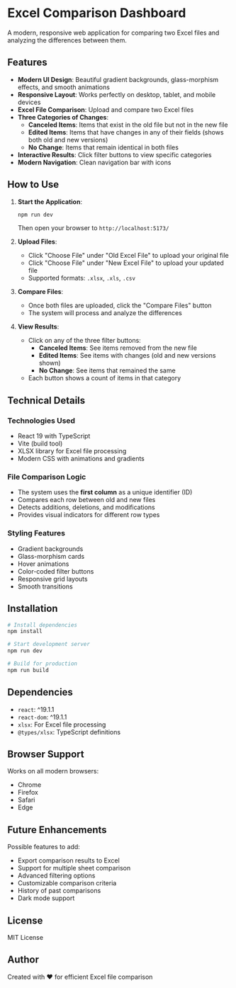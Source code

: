 # Excel Comparison Dashboard

A modern, responsive web application for comparing two Excel files and analyzing the differences between them.

## Features

- **Modern UI Design**: Beautiful gradient backgrounds, glass-morphism effects, and smooth animations
- **Responsive Layout**: Works perfectly on desktop, tablet, and mobile devices
- **Excel File Comparison**: Upload and compare two Excel files
- **Three Categories of Changes**:
  - **Canceled Items**: Items that exist in the old file but not in the new file
  - **Edited Items**: Items that have changes in any of their fields (shows both old and new versions)
  - **No Change**: Items that remain identical in both files
- **Interactive Results**: Click filter buttons to view specific categories
- **Modern Navigation**: Clean navigation bar with icons

## How to Use

1. **Start the Application**:
   ```bash
   npm run dev
   ```
   Then open your browser to `http://localhost:5173/`

2. **Upload Files**:
   - Click "Choose File" under "Old Excel File" to upload your original file
   - Click "Choose File" under "New Excel File" to upload your updated file
   - Supported formats: `.xlsx`, `.xls`, `.csv`

3. **Compare Files**:
   - Once both files are uploaded, click the "Compare Files" button
   - The system will process and analyze the differences

4. **View Results**:
   - Click on any of the three filter buttons:
     - **Canceled Items**: See items removed from the new file
     - **Edited Items**: See items with changes (old and new versions shown)
     - **No Change**: See items that remained the same
   - Each button shows a count of items in that category

## Technical Details

### Technologies Used
- React 19 with TypeScript
- Vite (build tool)
- XLSX library for Excel file processing
- Modern CSS with animations and gradients

### File Comparison Logic
- The system uses the **first column** as a unique identifier (ID)
- Compares each row between old and new files
- Detects additions, deletions, and modifications
- Provides visual indicators for different row types

### Styling Features
- Gradient backgrounds
- Glass-morphism cards
- Hover animations
- Color-coded filter buttons
- Responsive grid layouts
- Smooth transitions

## Installation

```bash
# Install dependencies
npm install

# Start development server
npm run dev

# Build for production
npm run build
```

## Dependencies

- `react`: ^19.1.1
- `react-dom`: ^19.1.1
- `xlsx`: For Excel file processing
- `@types/xlsx`: TypeScript definitions

## Browser Support

Works on all modern browsers:
- Chrome
- Firefox
- Safari
- Edge

## Future Enhancements

Possible features to add:
- Export comparison results to Excel
- Support for multiple sheet comparison
- Advanced filtering options
- Customizable comparison criteria
- History of past comparisons
- Dark mode support

## License

MIT License

## Author

Created with ❤️ for efficient Excel file comparison

